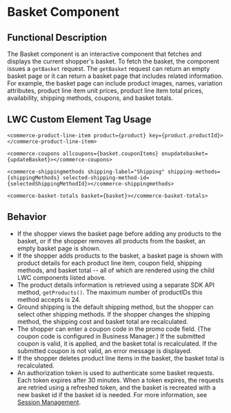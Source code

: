 <!---
    Copyright (c) 2020, salesforce.com, inc.
    All rights reserved.
    SPDX-License-Identifier: BSD-3-Clause
    For full license text, see the LICENSE file in the repo root or https://opensource.org/licenses/BSD-3-Clause
-->
# Basket Component

## Functional Description
The Basket component is an interactive component that fetches and displays the current shopper's basket. To fetch the basket, the component issues a `getBasket` request. The `getBasket` request can return an empty basket page or it can return a basket page that includes related information. For example, the basket page can include product images, names, variation attributes, product line item unit prices, product line item total prices, availability, shipping methods, coupons, and basket totals.

## LWC Custom Element Tag Usage
`<commerce-product-line-item product={product} key={product.productId}></commerce-product-line-item>`

`<commerce-coupons allcoupons={basket.couponItems} onupdatebasket={updateBasket}></commerce-coupons>`

`<commerce-shippingmethods shipping-label="Shipping" shipping-methods={shippingMethods} selected-shipping-method-id={selectedShippingMethodId}></commerce-shippingmethods>`

`<commerce-basket-totals basket={basket}></commerce-basket-totals>`
## Behavior  
* If the shopper views the basket page before adding any products to the basket, or if the shopper removes all products from the basket, an empty basket page is shown.
* If the shopper adds products to the basket, a basket page is shown with product details for each product line item, coupon field, shipping methods, and basket total -- all of which are rendered using the child LWC components listed above.  
* The product details information is retrieved using a separate SDK API method, `getProducts()`. The maximum number of productIDs this method accepts is 24. 
* Ground shipping is the default shipping method, but the shopper can select other shipping methods. If the shopper changes the shipping method, the shipping cost and basket total are recalculated. 
* The shopper can enter a coupon code in the promo code field. (The coupon code is configured in Business Manager.) If the submitted coupon is valid, it is applied, and the basket total is recalculated. If the submitted coupon is not valid, an error message is displayed.
* If the shopper deletes product line items in the basket, the basket total is recalculated. 
* An authorization token is used to authenticate some basket requests. Each token expires after 30 minutes. When a token expires, the requests are retried using a refreshed token, and the basket is recreated with a new basket id if the basket id is needed. For more information, see [Session Management](docs/sessionManagement.md).